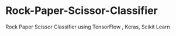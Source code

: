 # Rock-Paper-Scissor-Classifier
Rock Paper Scissor Classifier using TensorFlow , Keras, Scikit Learn
